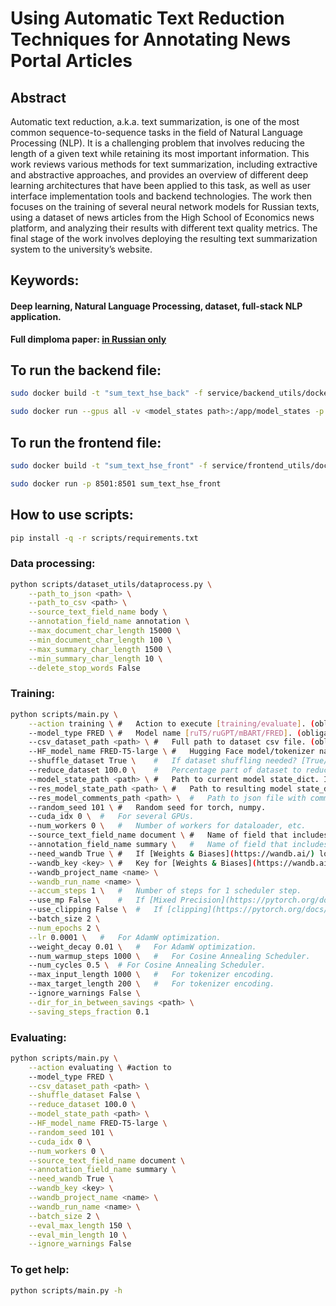 # Using Automatic Text Reduction Techniques for Annotating News Portal Articles

## Abstract
Automatic text reduction, a.k.a. text summarization, is one of the most common sequence-to-sequence tasks in the field of Natural Language Processing (NLP). It is a challenging problem that involves reducing the length of a given text while retaining its most important information. This work reviews various methods for text summarization, including extractive and abstractive approaches, and provides an overview of different deep learning architectures that have been applied to this task, as well as user interface implementation tools and backend technologies. The work then focuses on the training of several neural network models for Russian texts, using a dataset of news articles from the High School of Economics news platform, and analyzing their results with different text quality metrics. The final stage of the work involves deploying the resulting text summarization system to the university’s website.

## Keywords:
#### Deep learning, Natural Language Processing, dataset, full-stack NLP application.

**Full dimploma paper: [in Russian only](https://github.com/paulkulpin/textsum_HSE_news/blob/main/TextSum_HSEnews_diploma.pdf)**

## To run the backend file:

```bash
sudo docker build -t "sum_text_hse_back" -f service/backend_utils/dockerfile . 
```
```bash
sudo docker run --gpus all -v <model_states path>:/app/model_states -p 8000:8000 sum_text_hse_back
```

## To run the frontend file:
```bash
sudo docker build -t "sum_text_hse_front" -f service/frontend_utils/dockerfile . 
```
```bash
sudo docker run -p 8501:8501 sum_text_hse_front
```

## How to use scripts:
```bash
pip install -q -r scripts/requirements.txt
```

### Data processing:
```bash
python scripts/dataset_utils/dataprocess.py \
    --path_to_json <path> \
    --path_to_csv <path> \
    --source_text_field_name body \
    --annotation_field_name annotation \
    --max_document_char_length 15000 \
    --min_document_char_length 100 \
    --max_summary_char_length 1500 \
    --min_summary_char_length 10 \
    --delete_stop_words False 
```


### Training:
```bash
python scripts/main.py \
    --action training \ #   Action to execute [training/evaluate]. (obligatory)
    --model_type FRED \ #   Model name [ruT5/ruGPT/mBART/FRED]. (obligatory)
    --csv_dataset_path <path> \ #   Full path to dataset csv file. (obligatory)
    --HF_model_name FRED-T5-large \ #   Hugging Face model/tokenizer name. (obligatory)
    --shuffle_dataset True \    #   If dataset shuffling needed? [True/False]
    --reduce_dataset 100.0 \    #   Percentage part of dataset to reduce. [0.0 - 100.0]
    --model_state_path <path> \ #   Path to current model state_dict. If not used, script uses [HuggingFace](https://huggingface.co/ai-forever/FRED-T5-large) checkpoint.
    --res_model_state_path <path> \ #   Path to resulting model state_dict. If not used, model state will be saved in the current path. Only for training.
    --res_model_comments_path <path> \  #   Path to json file with comments for model_state.
    --random_seed 101 \ #   Random seed for torch, numpy.
    --cuda_idx 0 \  #   For several GPUs.
    --num_workers 0 \   #   Number of workers for dataloader, etc.
    --source_text_field_name document \ #   Name of field that includes article.
    --annotation_field_name summary \   #   Name of field that includes annotation.
    --need_wandb True \ #   If [Weights & Biases](https://wandb.ai/) logging needed.
    --wandb_key <key> \ #   Key for [Weights & Biases](https://wandb.ai/) logging. 
    --wandb_project_name <name> \
    --wandb_run_name <name> \
    --accum_steps 1 \   #   Number of steps for 1 scheduler step.
    --use_mp False \    #   If [Mixed Precision](https://pytorch.org/docs/stable/notes/amp_examples.html) needed.
    --use_clipping False \  #   If [clipping](https://pytorch.org/docs/stable/generated/torch.nn.utils.clip_grad_norm_.html) needed.
    --batch_size 2 \
    --num_epochs 2 \
    --lr 0.0001 \   #   For AdamW optimization.
    --weight_decay 0.01 \   #   For AdamW optimization.
    --num_warmup_steps 1000 \   #   For Cosine Annealing Scheduler.
    --num_cycles 0.5 \  # For Cosine Annealing Scheduler.
    --max_input_length 1000 \   #   For tokenizer encoding.
    --max_target_length 200 \   #   For tokenizer encoding.
    --ignore_warnings False \
    --dir_for_in_between_savings <path> \
    --saving_steps_fraction 0.1 
```

### Evaluating:
```bash
python scripts/main.py \
    --action evaluating \ #action to
    --model_type FRED \
    --csv_dataset_path <path> \
    --shuffle_dataset False \
    --reduce_dataset 100.0 \
    --model_state_path <path> \
    --HF_model_name FRED-T5-large \
    --random_seed 101 \
    --cuda_idx 0 \
    --num_workers 0 \
    --source_text_field_name document \
    --annotation_field_name summary \
    --need_wandb True \
    --wandb_key <key> \
    --wandb_project_name <name> \
    --wandb_run_name <name> \
    --batch_size 2 \
    --eval_max_length 150 \
    --eval_min_length 10 \
    --ignore_warnings False
```

### To get help:
```bash
python scripts/main.py -h
```



